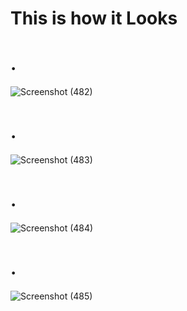# This is how it Looks #
# . #

![Screenshot (482)](https://github.com/Ukashashere/Portfolio_Ukasha_Ahmad/assets/116743795/3ec26b5f-33e1-40ad-8d99-a15ef3edc396)
# . #
![Screenshot (483)](https://github.com/Ukashashere/Portfolio_Ukasha_Ahmad/assets/116743795/256ea65d-14ac-4773-b2f4-e07713e47a98)
# . #
![Screenshot (484)](https://github.com/Ukashashere/Portfolio_Ukasha_Ahmad/assets/116743795/388d5039-ac36-4002-82af-fdeebe40c550)
# . #
![Screenshot (485)](https://github.com/Ukashashere/Portfolio_Ukasha_Ahmad/assets/116743795/c8bbe842-159c-41c2-abeb-09050779de7b)




